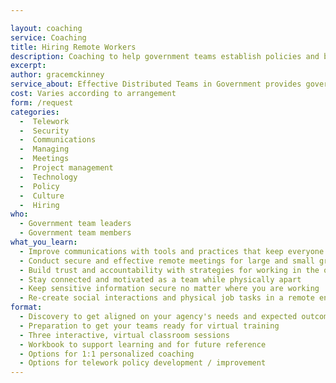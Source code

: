 ```yaml
---

layout: coaching
service: Coaching
title: Hiring Remote Workers
description: Coaching to help government teams establish policies and best practices for remote/telework.
excerpt: 
author: gracemckinney
service_about: Effective Distributed Teams in Government provides government teams with strategies, tools, and best practices for working effectively in a distributed (remote/telework) model. The offering is customizable to your agency and will help you improve team performance, streamline communications, save on operational costs, and boost workforce diversity and retention.
cost: Varies according to arrangement
form: /request
categories:
  -  Telework
  -  Security
  -  Communications
  -  Managing
  -  Meetings
  -  Project management
  -  Technology
  -  Policy
  -  Culture
  -  Hiring
who:
  - Government team leaders
  - Government team members
what_you_learn:
  - Improve communications with tools and practices that keep everyone in sync
  - Conduct secure and effective remote meetings for large and small groups
  - Build trust and accountability with strategies for working in the open
  - Stay connected and motivated as a team while physically apart
  - Keep sensitive information secure no matter where you are working
  - Re-create social interactions and physical job tasks in a remote environment
format:
  - Discovery to get aligned on your agency's needs and expected outcomes
  - Preparation to get your teams ready for virtual training
  - Three interactive, virtual classroom sessions
  - Workbook to support learning and for future reference
  - Options for 1:1 personalized coaching
  - Options for telework policy development / improvement
---
```

